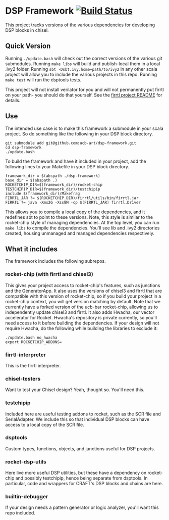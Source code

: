 # DSP Framework [![Build Status](https://travis-ci.org/ucb-art/dsp-framework.svg?branch=travis)](https://travis-ci.org/ucb-art/dsp-framework)

This project tracks versions of the various dependencies for developing DSP blocks in chisel.

## Quick Version

Running `./update.bash` will check out the correct versions of the various git submodules.
Running `make libs` will build and publish-local them in a local .ivy2 folder.
Running `sbt -Dsbt.ivy.home=path/to/ivy2` in any other scala project will allow you to include the various projects in this repo.
Running `make test` will run the dsptools tests.

This project will not install verilator for you and will not permanently put firrtl on your path- you should do that yourself.
See the [firrtl project README](https://github.com/ucb-bar/firrtl) for details.

## Use

The intended use case is to make this framework a submodule in your scala project.
So do something like the following in your DSP block directory.

```
git submodule add git@github.com:ucb-art/dsp-framework.git
cd dsp-framework
./update.bash
```

To build the framework and have it included in your project, add the following lines to your Makefile in your DSP block directory.

```
framework_dir = $(abspath ./dsp-framework)
base_dir = $(abspath .)
ROCKETCHIP_DIR=$(framework_dir)/rocket-chip
TESTCHIPIP_DIR=$(framework_dir)/testchipip
include $(framework_dir)/Makefrag
FIRRTL_JAR ?= $(ROCKETCHIP_DIR)/firrtl/utils/bin/firrtl.jar
FIRRTL ?= java -Xmx2G -Xss8M -cp $(FIRRTL_JAR) firrtl.Driver
```

This allows you to compile a local copy of the dependencies, and it redefines sbt to point to these versions.
Note, this style is similar to the rocket-chip style of managing dependencies.
At the top level, you can run `make libs` to compile the dependencies.
You'll see lib and .ivy2 directories created, housing unmanaged and managed dependencies respectively.

## What it includes

The framework includes the following subrepos.

### rocket-chip (with firrtl and chisel3)

This gives your project access to rocket-chip's features, such as junctions and the GeneratorApp.
It also uses the versions of chisel3 and firrtl that are compatible with this version of rocket-chip, so if you build your project in a rocket-chip context, you will get version matching by default.
Note that we currently have a forked version of the ucb-bar rocket-chip, allowing us to independently update chisel3 and firrtl.
It also adds Hwacha, our vector accelerator for Rocket.
Hwacha's repository is private currently, so you'll need access to it before building the dependencies.
If your design will not require Hwacha, do the following while building the libraries to exclude it:

```
./update.bash no_hwacha
export ROCKETCHIP_ADDONS=
```

### firrtl-interpreter

This is the firrtl interpreter.

### chisel-testers

Want to test your Chisel design?
Yeah, thought so.
You'll need this.

### testchipip

Included here are useful testing addons to rocket, such as the SCR file and SerialAdapter.
We include this so that individual DSP blocks can have access to a local copy of the SCR file.

### dsptools

Custom types, functions, objects, and junctions useful for DSP projects.

### rocket-dsp-utils

Here live more useful DSP utilities, but these have a dependency on rocket-chip and possibly testchipip, hence being separate from dsptools.
In particular, code and wrappers for CRAFT's DSP blocks and chains are here.

### builtin-debugger

If your design needs a pattern generator or logic analyzer, you'll want this repo included.
